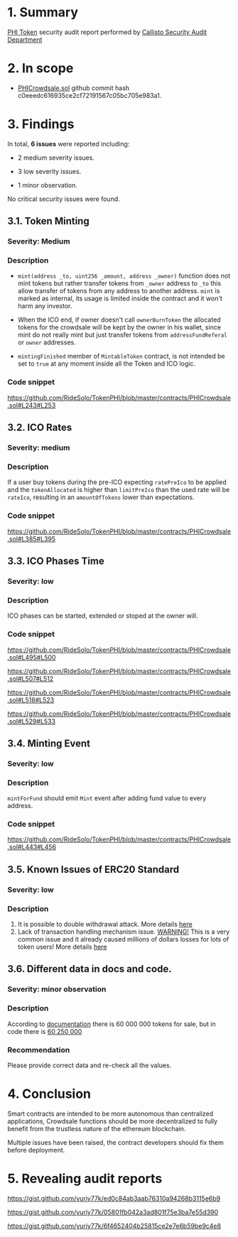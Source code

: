 # 1. Summary

[PHI Token](https://github.com/vpomo/TokenPHI/tree/master/contracts) security audit report performed by [Callisto Security Audit Department](https://github.com/EthereumCommonwealth/Auditing)

# 2. In scope

- [PHICrowdsale.sol](https://github.com/vpomo/TokenPHI/blob/master/contracts/PHICrowdsale.sol) github commit hash c0eeedc616935ce2cf72191567c05bc705e983a1.

# 3. Findings

In total, **6 issues** were reported including:

- 2 medium severity issues.

- 3 low severity issues.

- 1 minor observation.

No critical security issues were found.

## 3.1. Token Minting

### Severity: Medium

### Description

- `mint(address _to, uint256 _amount, address _owner)` function does not mint tokens but rather transfer tokens from `_owner` address to `_to` this allow transfer of tokens from any address to another address.
`mint` is marked as internal, its usage is limited inside the contract and it won't harm any investor.

- When the ICO end, if owner doesn't call `ownerBurnToken` the allocated tokens for the crowdsale will be kept by the owner in his wallet, since mint do not really mint but just transfer tokens from `addressFundReferal` or `owner` addresses.

- `mintingFinished` member of `MintableToken` contract, is not intended be set to `true` at any moment inside all the Token and ICO logic.

### Code snippet

https://github.com/RideSolo/TokenPHI/blob/master/contracts/PHICrowdsale.sol#L243#L253

## 3.2. ICO Rates

### Severity: medium

### Description

If a user buy tokens during the pre-ICO expecting  `ratePreIco` to be applied and  the `tokenAllocated` is higher than `limitPreIco` than the used rate will be `rateIco`, resulting in an `amountOfTokens` lower than expectations.

### Code snippet

https://github.com/RideSolo/TokenPHI/blob/master/contracts/PHICrowdsale.sol#L385#L395

## 3.3. ICO Phases Time

### Severity: low

### Description

ICO phases can be started, extended or stoped at the owner will.

### Code snippet

https://github.com/RideSolo/TokenPHI/blob/master/contracts/PHICrowdsale.sol#L495#L500

https://github.com/RideSolo/TokenPHI/blob/master/contracts/PHICrowdsale.sol#L507#L512

https://github.com/RideSolo/TokenPHI/blob/master/contracts/PHICrowdsale.sol#L518#L523

https://github.com/RideSolo/TokenPHI/blob/master/contracts/PHICrowdsale.sol#L529#L533

## 3.4. Minting Event

### Severity: low

### Description

`mintForFund` should emit `Mint` event after adding fund value to every address.

### Code snippet

https://github.com/RideSolo/TokenPHI/blob/master/contracts/PHICrowdsale.sol#L443#L456

## 3.5. Known Issues of ERC20 Standard

### Severity: low

### Description

1. It is possible to double withdrawal attack. More details [here](https://docs.google.com/document/d/1YLPtQxZu1UAvO9cZ1O2RPXBbT0mooh4DYKjA_jp-RLM/edit)
2. Lack of transaction handling mechanism issue. [WARNING!](https://gist.github.com/Dexaran/ddb3e89fe64bf2e06ed15fbd5679bd20) This is a very common issue and it already caused millions of dollars losses for lots of token users! More details [here](https://docs.google.com/document/d/1Feh5sP6oQL1-1NHi-X1dbgT3ch2WdhbXRevDN681Jv4/edit)

## 3.6. Different data in docs and code. 

### Severity: minor observation

### Description

According to [documentation](https://github.com/EthereumCommonwealth/Auditing/issues/62) there is 60 000 000 tokens for sale, but in code there is [60 250 000](https://github.com/vpomo/TokenPHI/blob/master/contracts/PHICrowdsale.sol#L305)

### Recommendation

Please provide correct data and re-check all the values.

# 4. Conclusion

Smart contracts are intended to be more autonomous than centralized applications, Crowdsale functions should be more decentralized to fully benefit from the trustless nature of the ethereum blockchain.

Multiple issues have been raised, the contract developers should fix them before deployment.

# 5. Revealing audit reports

https://gist.github.com/yuriy77k/ed0c84ab3aab76310a94268b3115e6b9

https://gist.github.com/yuriy77k/05801fb042a3ad801f75e3ba7e55d390

https://gist.github.com/yuriy77k/6f4652404b25815ce2e7e6b59be9c4e8
